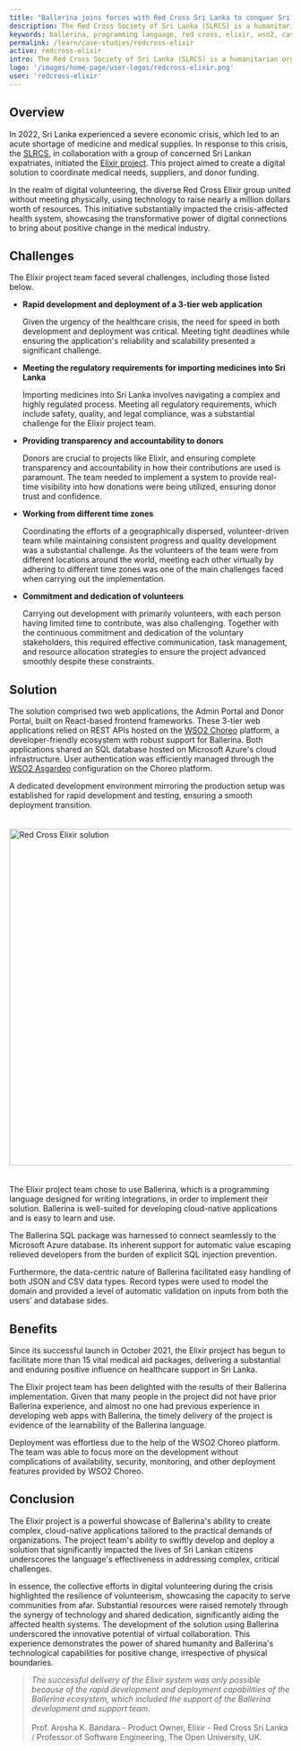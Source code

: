 ```yaml
---
title: "Ballerina joins forces with Red Cross Sri Lanka to conquer Sri Lanka's medical crisis"
description: The Red Cross Society of Sri Lanka (SLRCS) is a humanitarian organization that provides assistance to vulnerable people and communities in Sri Lanka.
keywords: ballerina, programming language, red cross, elixir, wso2, case study
permalink: /learn/case-studies/redcross-elixir
active: redcross-elixir
intro: The Red Cross Society of Sri Lanka (SLRCS) is a humanitarian organization that provides assistance to vulnerable people and communities in Sri Lanka.
logo: '/images/home-page/user-logos/redcross-elixir.png'
user: 'redcross-elixir'
---
```


## Overview

In 2022, Sri Lanka experienced a severe economic crisis, which led to an acute shortage of medicine and medical supplies. In response to this crisis, the [SLRCS](https://www.redcross.lk/), in collaboration with a group of concerned Sri Lankan expatriates, initiated the [Elixir project](https://www.redcross.lk/news/sri-lanka-red-cross-societys-elixir-a-source-of-strength-to-the-health-sector-of-sri-lanka/). This project aimed to create a digital solution to coordinate medical needs, suppliers, and donor funding.

In the realm of digital volunteering, the diverse Red Cross Elixir group united without meeting physically, using technology to raise nearly a million dollars worth of resources. This initiative substantially impacted the crisis-affected health system, showcasing the transformative power of digital connections to bring about positive change in the medical industry.

## Challenges

The Elixir project team faced several challenges, including those listed below.

- **Rapid development and deployment of a 3-tier web application**

    Given the urgency of the healthcare crisis, the need for speed in both development and deployment was critical. Meeting tight deadlines while ensuring the application's reliability and scalability presented a significant challenge.

- **Meeting the regulatory requirements for importing medicines into Sri Lanka**

    Importing medicines into Sri Lanka involves navigating a complex and highly regulated process. Meeting all regulatory requirements, which include safety, quality, and legal compliance, was a substantial challenge for the Elixir project team.

- **Providing transparency and accountability to donors**

    Donors are crucial to projects like Elixir, and ensuring complete transparency and accountability in how their contributions are used is paramount. The team needed to implement a system to provide real-time visibility into how donations were being utilized, ensuring donor trust and confidence.

- **Working from different time zones**

    Coordinating the efforts of a geographically dispersed, volunteer-driven team while maintaining consistent progress and quality development was a substantial challenge. As the volunteers of the team were from different locations around the world, meeting each other virtually by adhering to different time zones was one of the main challenges faced when carrying out the implementation.

- **Commitment and dedication of volunteers**

    Carrying out development with primarily volunteers, with each person having limited time to contribute, was also challenging. Together with the continuous commitment and dedication of the voluntary stakeholders, this required effective communication, task management, and resource allocation strategies to ensure the project advanced smoothly despite these constraints.

## Solution

The solution comprised two web applications, the Admin Portal and Donor Portal, built on React-based frontend frameworks. These 3-tier web applications relied on REST APIs hosted on the [WSO2 Choreo](https://wso2.com/choreo/) platform, a developer-friendly ecosystem with robust support for Ballerina. Both applications shared an SQL database hosted on Microsoft Azure's cloud infrastructure. User authentication was efficiently managed through the [WSO2 Asgardeo](https://wso2.com/asgardeo/) configuration on the Choreo platform.

A dedicated development environment mirroring the production setup was established for rapid development and testing, ensuring a smooth deployment transition.

<img src="/images/case-studies/red-cross-elixir-solution.png" alt="Red Cross Elixir solution" width="700" height="600" style='width:auto !important; padding-top:20px; padding-bottom:20px;'>

The Elixir project team chose to use Ballerina, which is a programming language designed for writing integrations, in order to implement their solution. Ballerina is well-suited for developing cloud-native applications and is easy to learn and use.

The Ballerina SQL package was harnessed to connect seamlessly to the Microsoft Azure database. Its inherent support for automatic value escaping relieved developers from the burden of explicit SQL injection prevention.

Furthermore, the data-centric nature of Ballerina facilitated easy handling of both JSON and CSV data types. Record types were used to model the domain and provided a level of automatic validation on inputs from both the users’ and database sides.

## Benefits

Since its successful launch in October 2021, the Elixir project has begun to facilitate more than 15 vital medical aid packages, delivering a substantial and enduring positive influence on healthcare support in Sri Lanka.

The Elixir project team has been delighted with the results of their Ballerina implementation. 
Given that many people in the project did not have prior Ballerina experience, and almost no one had previous experience in developing web apps with Ballerina, the timely delivery of the project is evidence of the learnability of the Ballerina language.

Deployment was effortless due to the help of the WSO2 Choreo platform. The team was able to focus more on the development without complications of availability, security, monitoring, and other deployment features provided by WSO2 Choreo.

## Conclusion

The Elixir project is a powerful showcase of Ballerina's ability to create complex, cloud-native applications tailored to the practical demands of organizations. The project team's ability to swiftly develop and deploy a solution that significantly impacted the lives of Sri Lankan citizens underscores the language's effectiveness in addressing complex, critical challenges.

In essence, the collective efforts in digital volunteering during the crisis highlighted the resilience of volunteerism, showcasing the capacity to serve communities from afar. Substantial resources were raised remotely through the synergy of technology and shared dedication, significantly aiding the affected health systems.  The development of the solution using Ballerina underscored the innovative potential of virtual collaboration. This experience demonstrates the power of shared humanity and Ballerina's technological capabilities for positive change,  irrespective of physical boundaries.

>*The successful delivery of the Elixir system was only possible because of the rapid development and deployment capabilities of the Ballerina ecosystem, which included the support of the Ballerina development and support team.*<br/><br/>Prof. Arosha K. Bandara - Product Owner, Elixir - Red Cross Sri Lanka / Professor of Software Engineering, The Open University, UK.
